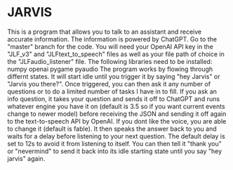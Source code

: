 # JARVIS
This is a program that allows you to talk to an assistant and receive accurate information. The information is powered by ChatGPT. Go to the "master" branch for the code.
You will need your OpenAI API key in the "JLF_v3" and "JLFtext_to_speech" files as well as your file path of choice in the "JLFaudio_listener" file.
The following libraries need to be installed: numpy openai pygame pyaudio 
The program works by flowing through differnt states. It will start idle until you trigger it by saying "hey Jarvis" or "Jarvis you there?". Once triggered, you can then ask it any number of questions or to do a limited number of tasks I have in to fill. If you ask an info question, it takes your question and sends it off to ChatGPT and runs whatever engine you have it on (default is 3.5 so if you want current events change to newer model) before receiving the JSON and sending it off again to the text-to-speech API by OpenAI. If you dont like the voice, you are able to change it (default is fable). It then speaks the answer back to you and waits for a delay before listening to your next question. The default delay is set to 12s to avoid it from listening to itself. You can then tell it "thank you" or "nevermind" to send it back into its idle starting state until you say "hey jarvis" again. 
